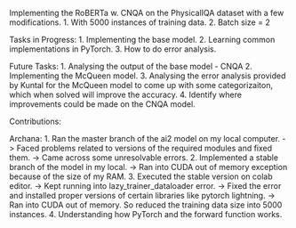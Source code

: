 Implementing the RoBERTa w. CNQA on the PhysicalIQA dataset with a few modifications.
    1. With 5000 instances of training data.
    2. Batch size = 2
    
Tasks in Progress:
    1. Implementing the base model.
    2. Learning common implementations in PyTorch.
    3. How to do error analysis.
    
Future Tasks:
    1. Analysing the output of the base model - CNQA
    2. Implementing the McQueen model.
    3. Analysing the error analysis provided by Kuntal for the McQueen model to come up with some categorizaiton, which when solved will          improve the accuracy.
    4. Identify where improvements could be made on the CNQA model.
    
    
 Contributions:
 
 Archana:
    1. Ran the master branch of the ai2 model on my local computer.
        -> Faced problems related to versions of the required modules and fixed them.
        -> Came across some unresolvable errors.
    2. Implemented a stable branch of the model in my local.
        -> Ran into CUDA out of memory exception because of the size of my RAM.
    3. Executed the stable version on colab editor.
        -> Kept running into lazy_trainer_dataloader error.
        -> Fixed the error and installed proper versions of certain libraries like pytorch lightning.
        -> Ran into CUDA out of memory. So reduced the training data size into 5000 instances.
    4. Understanding how PyTorch and the forward function works.
    
